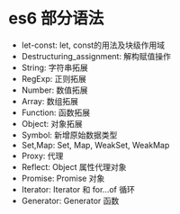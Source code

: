 # es6 部分语法

- let-const: let, const的用法及块级作用域
- Destructuring_assignment: 解构赋值操作
- String: 字符串拓展
- RegExp: 正则拓展
- Number: 数值拓展
- Array: 数组拓展
- Function: 函数拓展
- Object: 对象拓展
- Symbol: 新增原始数据类型
- Set,Map: Set, Map, WeakSet, WeakMap
- Proxy: 代理
- Reflect: Object 属性代理对象
- Promise: Promise 对象
- Iterator: Iterator 和 for...of 循环
- Generator: Generator 函数